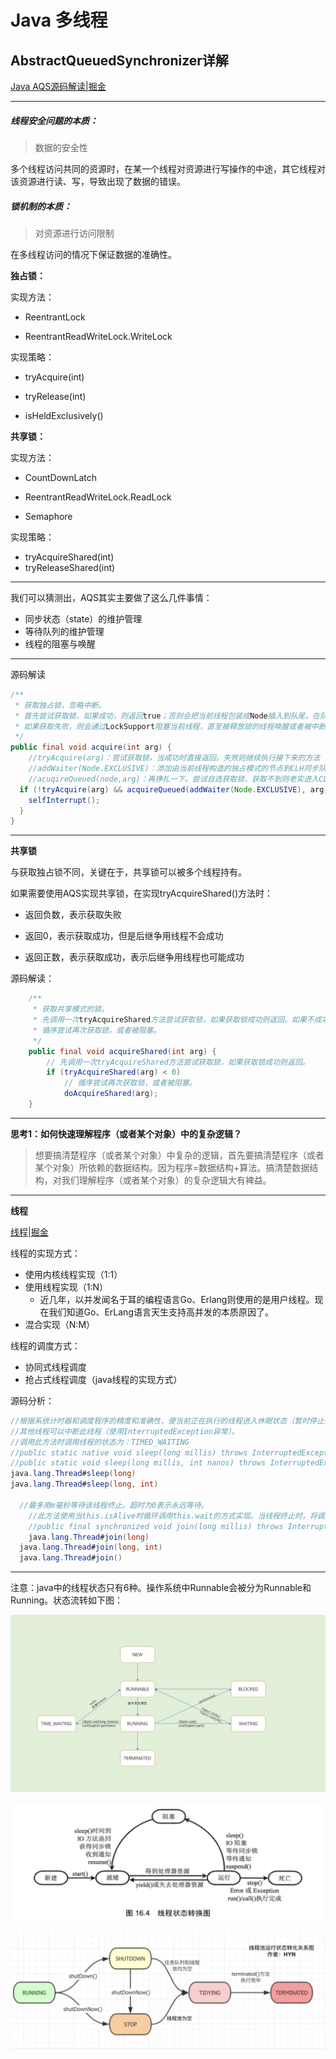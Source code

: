 # Java 多线程

## AbstractQueuedSynchronizer详解

[Java AQS源码解读|掘金](https://juejin.cn/post/6844904035862986765)

------

##### 线程安全问题的本质：

> 数据的安全性

多个线程访问共同的资源时，在某一个线程对资源进行写操作的中途，其它线程对该资源进行读、写，导致出现了数据的错误。

##### 锁机制的本质：

> 对资源进行访问限制

在多线程访问的情况下保证数据的准确性。

**独占锁：**

实现方法：

- ReentrantLock

- ReentrantReadWriteLock.WriteLock

实现策略：

- tryAcquire(int)

- tryRelease(int)

- isHeldExclusively()

**共享锁：**

实现方法：

- CountDownLatch
- ReentrantReadWriteLock.ReadLock

- Semaphore

实现策略：

- tryAcquireShared(int)
- tryReleaseShared(int)

------

我们可以猜测出，AQS其实主要做了这么几件事情：

- 同步状态（state）的维护管理
- 等待队列的维护管理
- 线程的阻塞与唤醒

------

源码解读

```java
/**
 * 获取独占锁，忽略中断。
 * 首先尝试获取锁，如果成功，则返回true；否则会把当前线程包装成Node插入到队尾，在队列中会检测是否为head的直接后继，并尝试获取锁,
 * 如果获取失败，则会通过LockSupport阻塞当前线程，直至被释放锁的线程唤醒或者被中断，随后再次尝试获取锁，如此反复。被唤醒后继续之前的代码执行
 */
public final void acquire(int arg) {
	//tryAcquire(arg)：尝试获取锁，当成功时直接返回。失败则继续执行接下来的方法
	//addWaiter(Node.EXCLUSIVE)：添加由当前线程构造的独占模式的节点到CLH同步队列中
	//acuqireQueued(node,arg)：再挣扎一下。尝试自选获取锁，获取不到则老实进入CLH等待队列并堵塞
  if (!tryAcquire(arg) && acquireQueued(addWaiter(Node.EXCLUSIVE), arg)){
    selfInterrupt();
  }
}
```

------

**共享锁**

与获取独占锁不同，关键在于，共享锁可以被多个线程持有。

如果需要使用AQS实现共享锁，在实现tryAcquireShared()方法时：

- 返回负数，表示获取失败

- 返回0，表示获取成功，但是后继争用线程不会成功

- 返回正数，表示获取成功，表示后继争用线程也可能成功

源码解读：

```java
    /**
     * 获取共享模式的锁。
     * 先调用一次tryAcquireShared方法尝试获取锁，如果获取锁成功则返回。如果不成功则
     * 循序尝试再次获取锁，或者被阻塞。
     */
    public final void acquireShared(int arg) {
      	// 先调用一次tryAcquireShared方法尝试获取锁，如果获取锁成功则返回。
        if (tryAcquireShared(arg) < 0)
          	// 循序尝试再次获取锁，或者被阻塞。
            doAcquireShared(arg);
    }
```

------

**思考1：如何快速理解程序（或者某个对象）中的复杂逻辑？**

> 想要搞清楚程序（或者某个对象）中复杂的逻辑，首先要搞清楚程序（或者某个对象）所依赖的数据结构。因为程序=数据结构+算法。搞清楚数据结构，对我们理解程序（或者某个对象）的复杂逻辑大有裨益。

------

**线程**

[线程|掘金](https://juejin.cn/post/6844904166565871630)

线程的实现方式：

- 使用内核线程实现（1:1）
- 使用线程实现（1:N）
  - 近几年，以并发闻名于耳的编程语言Go、Erlang则使用的是用户线程。现在我们知道Go、ErLang语言天生支持高并发的本质原因了。
- 混合实现（N:M）

线程的调度方式：

- 协同式线程调度
- 抢占式线程调度（java线程的实现方式）

源码分析：

```java
//根据系统计时器和调度程序的精度和准确性，使当前正在执行的线程进入休眠状态（暂时停止执行）达指定的毫秒数。 该线程不会失去任何监视器的所有权。
//其他线程可以中断此线程（使用InterruptedException异常）。
//调用此方法时调用线程的状态为：TIMED_WAITING
//public static native void sleep(long millis) throws InterruptedException;
//public static void sleep(long millis, int nanos) throws InterruptedException {
java.lang.Thread#sleep(long)
java.lang.Thread#sleep(long, int)

  //最多用m毫秒等待该线程终止。超时为0表示永远等待。
	//此方法使用当this.isAlive时循环调用this.wait的方式实现。当线程终止时，将调用this.notifyAll方法。建议应用程序不要在Thread实例上使用Object对象上的wait，notify或notifyAll方法。
	//public final synchronized void join(long millis) throws InterruptedException {
	java.lang.Thread#join(long)
  java.lang.Thread#join(long, int)
  java.lang.Thread#join()
```



------

注意：java中的线程状态只有6种。操作系统中Runnable会被分为Runnable和Running。状态流转如下图：

![Java线程状态](Java线程状态.jpeg)

![线程状态转换图](线程状态转换图.jpeg)

![线程池的状态](线程池的状态.jpeg)

